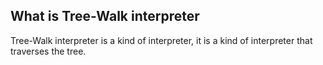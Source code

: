## What is Tree-Walk interpreter
Tree-Walk interpreter is a kind of interpreter, it is a kind of interpreter that traverses the tree.